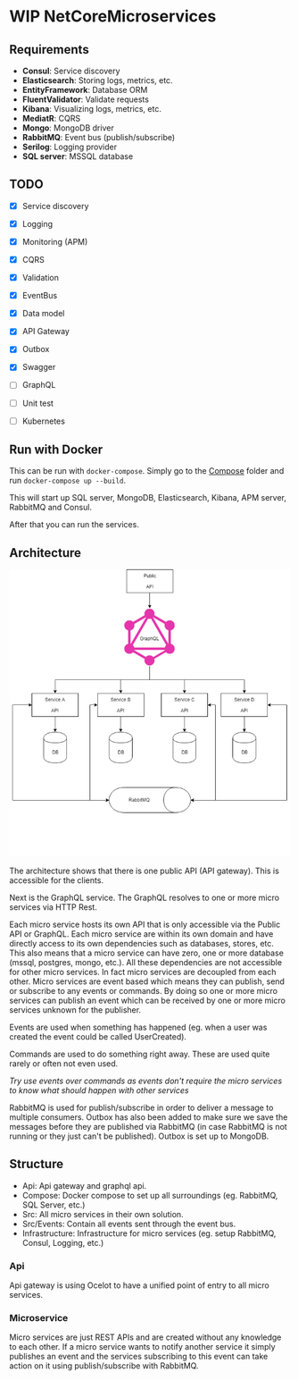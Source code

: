 # WIP NetCoreMicroservices

## Requirements
 - **Consul**: Service discovery
 - **Elasticsearch**: Storing logs, metrics, etc.
 - **EntityFramework**: Database ORM
 - **FluentValidator**: Validate requests
 - **Kibana**: Visualizing logs, metrics, etc.
 - **MediatR**: CQRS
 - **Mongo**: MongoDB driver
 - **RabbitMQ**: Event bus (publish/subscribe)
 - **Serilog**: Logging provider
 - **SQL server**: MSSQL database

## TODO
 - [x] Service discovery
 - [x] Logging
 - [x] Monitoring (APM)
 - [x] CQRS
 - [x] Validation
 - [x] EventBus
 - [x] Data model
 - [x] API Gateway
 - [x] Outbox
 - [x] Swagger
 - [ ] GraphQL
 - [ ] Unit test
 - [ ] Kubernetes


## Run with Docker
This can be run with `docker-compose`.
Simply go to the [Compose](/Compose) folder and run `docker-compose up --build`.

This will start up SQL server, MongoDB, Elasticsearch, Kibana, APM server, RabbitMQ and Consul.

After that you can run the services.

## Architecture

![Microservices architecture](microservices_architecture.png "Microservices archivecture")

The architecture shows that there is one public API (API gateway). This is accessible for the clients.

Next is the GraphQL service. The GraphQL resolves to one or more micro services via HTTP Rest.

Each micro service hosts its own API that is only accessible via the Public API or GraphQL. Each micro service are within its own domain and have directly access to its own dependencies such as databases, stores, etc. This also means that a micro service can have zero, one or more database (mssql, postgres, mongo, etc.). All these dependencies are not accessible for other micro services. In fact micro services are decoupled from each other.
Micro services are event based which means they can publish, send or subscribe to any events or commands. By doing so one or more micro services can publish an event which can be received by one or more micro services unknown for the publisher.

Events are used when something has happened (eg. when a user was created the event could be called UserCreated).

Commands are used to do something right away. These are used quite rarely or often not even used.

*Try use events over commands as events don't require the micro services to know what should happen with other services*

RabbitMQ is used for publish/subscribe in order to deliver a message to multiple consumers.
Outbox has also been added to make sure we save the messages before they are published via RabbitMQ (in case RabbitMQ is not running or they just can't be published). Outbox is set up to MongoDB.

## Structure

- Api: Api gateway and graphql api.
- Compose: Docker compose to set up all surroundings (eg. RabbitMQ, SQL Server, etc.)
- Src: All micro services in their own solution.
- Src/Events: Contain all events sent through the event bus.
- Infrastructure: Infrastructure for micro services (eg. setup RabbitMQ, Consul, Logging, etc.)

### Api

Api gateway is using Ocelot to have a unified point of entry to all micro services.


### Microservice

Micro services are just REST APIs and are created without any knowledge to each other. If a micro service wants to notify another service it simply publishes an event and the services subscribing to this event can take action on it using publish/subscribe with RabbitMQ.
